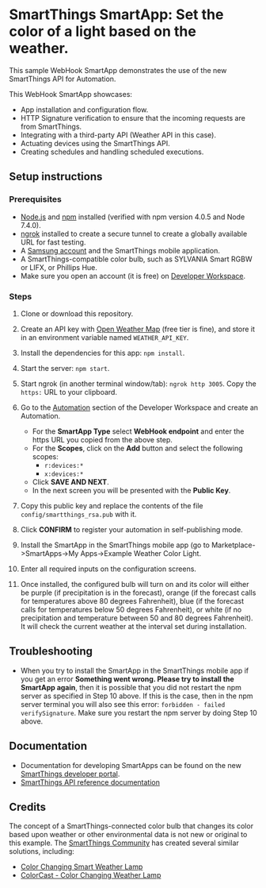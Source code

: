 # SmartThings SmartApp: Set the color of a light based on the weather.

This sample WebHook SmartApp demonstrates the use of the new SmartThings API for Automation.

This WebHook SmartApp showcases:

- App installation and configuration flow.
- HTTP Signature verification to ensure that the incoming requests are from SmartThings.
- Integrating with a third-party API (Weather API in this case).
- Actuating devices using the SmartThings API.
- Creating schedules and handling scheduled executions.

## Setup instructions


### Prerequisites

- [Node.js](https://nodejs.org) and [npm](https://npmjs.com) installed (verified with npm version 4.0.5 and Node 7.4.0).
- [ngrok](https://ngrok.com/) installed to create a secure tunnel to create a globally available URL for fast testing.
- A [Samsung account](https://account.samsung.com/membership/index.do) and the SmartThings mobile application.
- A SmartThings-compatible color bulb, such as SYLVANIA Smart RGBW or LIFX, or Phillips Hue.
- Make sure you open an account (it is free) on [Developer Workspace](https://devworkspace.developer.samsung.com/smartthingsconsole/iotweb/site/index.html#/home).

### Steps

1. Clone or download this repository.

2. Create an API key with [Open Weather Map](https://api.openweathermap.org) (free tier is fine), and store it in an environment variable named `WEATHER_API_KEY`.

3. Install the dependencies for this app: `npm install`.

4. Start the server: `npm start`.

5. Start ngrok (in another terminal window/tab): `ngrok http 3005`. Copy the `https:` URL to your clipboard.

6. Go to the [Automation](https://devworkspace.developer.samsung.com/smartthingsconsole/iotweb/site/index.html#/development/automation) section of the Developer Workspace and create an Automation.
	- For the **SmartApp Type** select **WebHook endpoint** and enter the https URL you copied from the above step.
	- For the **Scopes**, click on the **Add** button and select the following scopes:
		- `r:devices:*`
		- `x:devices:*`
	- Click **SAVE AND NEXT**.
	- In the next screen you will be presented with the **Public Key**.

7. Copy this public key and replace the contents of the file `config/smartthings_rsa.pub` with it.

8. Click **CONFIRM** to register your automation in self-publishing mode.

9. Install the SmartApp in the SmartThings mobile app (go to Marketplace->SmartApps->My Apps->Example Weather Color Light.

10. Enter all required inputs on the configuration screens.

11. Once installed, the configured bulb will turn on and its color will either be purple (if precipitation is in the forecast), orange (if the forecast calls for temperatures above 80 degrees Fahrenheit), blue (if the forecast calls for temperatures below 50 degrees Fahrenheit), or white (if no precipitation and temperature between 50 and 80 degrees Fahrenheit). It will check the current weather at the interval set during installation.

## Troubleshooting

- When you try to install the SmartApp in the SmartThings mobile app if you get an error **Something went wrong. Please try to install the SmartApp again**, then it is possible that you did not restart the npm server as specified in Step 10 above. If this is the case, then in the npm server terminal you will also see this error: `forbidden - failed verifySignature`. Make sure you restart the npm server by doing Step 10 above.

## Documentation

- Documentation for developing SmartApps can be found on the new [SmartThings developer portal](https://smartthings.developer.samsung.com/develop/guides/smartapps/basics.html).
- [SmartThings API reference documentation](https://smartthings.developer.samsung.com/develop/api-ref/st-api.html)

## Credits

The concept of a SmartThings-connected color bulb that changes its color based upon weather or other environmental data is not new or original to this example.
The [SmartThings Community](https://community.smartthings.com) has created several similar solutions, including:

- [Color Changing Smart Weather Lamp](https://community.smartthings.com/t/color-changing-smart-weather-lamp-app/12046)
- [ColorCast - Color Changing Weather Lamp](https://community.smartthings.com/t/colorcast-color-changing-weather-lamp/13874)
